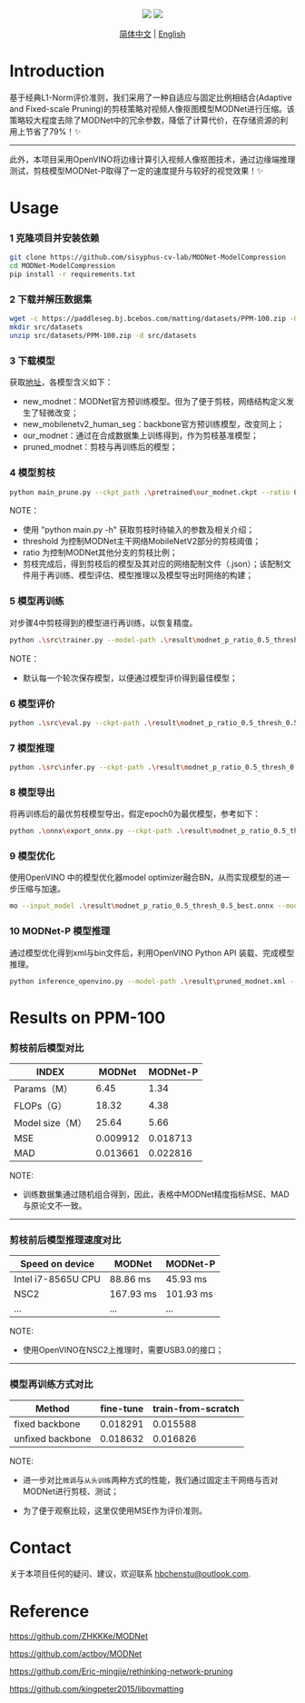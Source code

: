 <div align="center">
  <p>
   <a href="https://img.shields.io/badge/Hello-Buddy~-red"><img src="https://img.shields.io/badge/Hello-Buddy~-red.svg"></a>
   <a href="https://img.shields.io/badge/Enjoy-Yourself-brightgreen"><img src="https://img.shields.io/badge/Enjoy-Yourself-brightgreen.svg"></a>
  </p>

[简体中文](README.md) | [English](README.EN.md)
<br>
</div>

# Introduction

基于经典L1-Norm评价准则，我们采用了一种自适应与固定比例相结合(Adaptive and Fixed-scale Pruning)的剪枝策略对视频人像抠图模型MODNet进行压缩。该策略较大程度去除了MODNet中的冗余参数，降低了计算代价，在存储资源的利用上节省了79%！✨

---

此外，本项目采用OpenVINO将边缘计算引入视频人像抠图技术，通过边缘端推理测试，剪枝模型MODNet-P取得了一定的速度提升与较好的视觉效果！✨

# Usage

### 1 克隆项目并安装依赖

```bash
git clone https://github.com/sisyphus-cv-lab/MODNet-ModelCompression
cd MODNet-ModelCompression
pip install -r requirements.txt  
```

### 2 下载并解压数据集

```bash
wget -c https://paddleseg.bj.bcebos.com/matting/datasets/PPM-100.zip -O src/datasets/PPM-100.zip
mkdir src/datasets
unzip src/datasets/PPM-100.zip -d src/datasets
```

### 3 下载模型

获取[地址](https://drive.google.com/drive/folders/1SiVFYBkrkokBdv-EGyz1UKjQebgvV2Wy?usp=share_link)，各模型含义如下：

* new_modnet：MODNet官方预训练模型。但为了便于剪枝，网络结构定义发生了轻微改变；
* new_mobilenetv2_human_seg：backbone官方预训练模型，改变同上；
* our_modnet：通过在合成数据集上训练得到，作为剪枝基准模型；
* pruned_modnet：剪枝与再训练后的模型；

### 4 模型剪枝 

```bash
python main_prune.py --ckpt_path .\pretrained\our_modnet.ckpt --ratio 0.5 --threshold 0.5
```

NOTE：

* 使用 "python main.py -h" 获取剪枝时待输入的参数及相关介绍；
* threshold 为控制MODNet主干网络MobileNetV2部分的剪枝阈值；
* ratio 为控制MODNet其他分支的剪枝比例；
* 剪枝完成后，得到剪枝后的模型及其对应的网络配制文件（.json）；该配制文件用于再训练、模型评估、模型推理以及模型导出时网络的构建；

### 5 模型再训练

对步骤4中剪枝得到的模型进行再训练，以恢复精度。

```bash
python .\src\trainer.py --model-path .\result\modnet_p_ratio_0.5_thresh_0.5.ckpt --batch-size 2 --epoch 4
```

NOTE：

* 默认每一个轮次保存模型，以便通过模型评价得到最佳模型；

### 6 模型评价

```bash
python .\src\eval.py --ckpt-path .\result\modnet_p_ratio_0.5_thresh_0.5_epoch0.ckpt --prune-info .\result\modnet_p_ratio_0.5_thresh_0.5.json
```

### 7 模型推理

```bash
python .\src\infer.py --ckpt-path .\result\modnet_p_ratio_0.5_thresh_0.5_epoch0.ckpt --prune-info .\result\modnet_p_ratio_0.5_thresh_0.5.json
```

### 8 模型导出

将再训练后的最优剪枝模型导出，假定epoch0为最优模型，参考如下：

```bash
python .\onnx\export_onnx.py --ckpt-path .\result\modnet_p_ratio_0.5_thresh_0.5_epoch0.ckpt --prune-info .\result\modnet_p_ratio_0.5_thresh_0.5.json --output-path .\result\modnet_p_ratio_0.5_thresh_0.5_best.onnx
```

### 9 模型优化

使用OpenVINO 中的模型优化器model optimizer融合BN，从而实现模型的进一步压缩与加速。

```bash
mo --input_model .\result\modnet_p_ratio_0.5_thresh_0.5_best.onnx --model_name pruned_modnet --output_dir .\result\
```

### 10 MODNet-P 模型推理

通过模型优化得到xml与bin文件后，利用OpenVINO Python API 装载、完成模型推理。

```bash
python inference_openvino.py --model-path .\result\pruned_modnet.xml --image-path .\data\img.jpg --device CPU
```

# Results on PPM-100

### 剪枝前后模型对比

| INDEX           | MODNet   | MODNet-P |
| --------------- | -------- | -------- |
| Params（M）     | 6.45     | 1.34     |
| FLOPs（G）      | 18.32    | 4.38     |
| Model size（M） | 25.64    | 5.66     |
| MSE             | 0.009912 | 0.018713 |
| MAD             | 0.013661 | 0.022816 |

NOTE:

* 训练数据集通过随机组合得到，因此，表格中MODNet精度指标MSE、MAD与原论文不一致。

---

### 剪枝前后模型推理速度对比

| Speed on device    | MODNet    | MODNet-P  |
| ------------------ | --------- | --------- |
| Intel i7-8565U CPU | 88.86 ms  | 45.93 ms  |
| NSC2               | 167.93 ms | 101.93 ms |
| ...                | ...       | ...       |

NOTE:

* 使用OpenVINO在NSC2上推理时，需要USB3.0的接口；

---

### 模型再训练方式对比

| Method           | fine-tune | train-from-scratch |
| ---------------- | --------- | ------------------ |
| fixed backbone   | 0.018291  | 0.015588           |
| unfixed backbone | 0.018632  | 0.016826           |

NOTE:

* 进一步对比`微调`与`从头训练`两种方式的性能，我们通过固定主干网络与否对MODNet进行剪枝、测试；

* 为了便于观察比较，这里仅使用MSE作为评价准则。

# Contact

关于本项目任何的疑问、建议，欢迎联系 hbchenstu@outlook.com.

# Reference

https://github.com/ZHKKKe/MODNet

https://github.com/actboy/MODNet

https://github.com/Eric-mingjie/rethinking-network-pruning

https://github.com/kingpeter2015/libovmatting